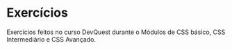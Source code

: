 # Exercícios

Exercícios feitos no curso DevQuest durante o Módulos de CSS básico, CSS Intermediário e CSS Avançado.
